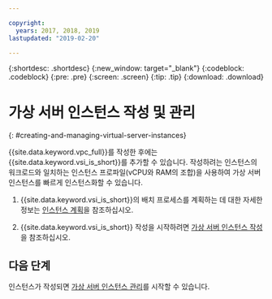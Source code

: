 ```yaml
---

copyright:
  years: 2017, 2018, 2019
lastupdated: "2019-02-20"

---
```


{:shortdesc: .shortdesc}
{:new_window: target="_blank"}
{:codeblock: .codeblock}
{:pre: .pre}
{:screen: .screen}
{:tip: .tip}
{:download: .download}

# 가상 서버 인스턴스 작성 및 관리
{: #creating-and-managing-virtual-server-instances}

{{site.data.keyword.vpc_full}}를 작성한 후에는 {{site.data.keyword.vsi_is_short}}를 추가할 수 있습니다. 작성하려는 인스턴스의 워크로드와 일치하는 인스턴스 프로파일(vCPU와 RAM의 조합)을 사용하여 가상 서버 인스턴스를 빠르게 인스턴스화할 수 있습니다. 

1. {{site.data.keyword.vsi_is_short}}의 배치 프로세스를 계획하는 데 대한 자세한 정보는 [인스턴스 계획](/docs/vsi-is?topic=virtual-servers-is-planning-for-instances)을 참조하십시오.  

2. {{site.data.keyword.vsi_is_short}} 작성을 시작하려면 [가상 서버 인스턴스 작성](/docs/vsi-is?topic=virtual-servers-is-creating-virtual-servers)을 참조하십시오. 

## 다음 단계

인스턴스가 작성되면 [가상 서버 인스턴스 관리](/docs/vsi-is?topic=virtual-servers-is-managing-virtual-server-instances)를 시작할 수 있습니다. 

